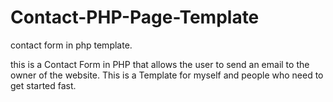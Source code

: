 # Contact-PHP-Page-Template
contact form in php template.


this is a Contact Form in PHP that allows the user to send an email to the owner of the website.
This is a Template for myself and people who need to get started fast.
